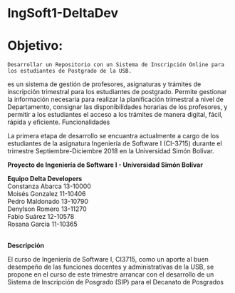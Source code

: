 
# IngSoft1-DeltaDev

# Objetivo: 

    Desarrollar un Repositorio con un Sistema de Inscripción Online para los estudiantes de Postgrado de la USB.
 es un sistema de gestión de profesores, asignaturas y trámites de inscripción trimestral para los estudiantes de postgrado. Permite gestionar la información necesaria para realizar la planificación trimestral a nivel de Departamento, consignar las disponibilidades horarias de los profesores, y permitir a los estudiantes el acceso a los trámites de manera digital, fácil, rápida y eficiente.
Funcionalidades

La primera etapa de desarrollo se encuantra actualmente a cargo de los estudiantes de la asignatura Ingeniería de Software I (CI-3715) durante el trimestre Septiembre-Diciembre 2018 en la Universidad Simón Bolívar.



<b>Proyecto de Ingeniería de Software I - Universidad Simón Bolívar</b>

<b>Equipo Delta Developers</b>
<br>Constanza Abarca 13-10000
<br>Moisés Gonzalez 11-10406
<br>Pedro Maldonado 13-10790
<br>Denylson Romero 13-11270
<br>Fabio Suárez 12-10578
<br>Rosana García 11-10365


<br><b>Descripción</b>

El curso de Ingeniería de Software I, CI3715, como un aporte al buen
desempeño de las funciones docentes y administrativas de la USB, se propone
en el curso de este trimestre arrancar con el desarrollo de un Sistema de
Inscripción de Posgrado (SIP) para el Decanato de Posgrados
